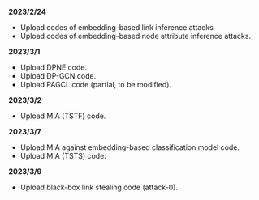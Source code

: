 **2023/2/24**

- Upload codes of embedding-based link inference attacks
- Upload codes of embedding-based node attribute inference attacks.


**2023/3/1**

- Upload DPNE code.
- Upload DP-GCN code.
- Upload PAGCL code (partial, to be modified).

**2023/3/2**

- Upload MIA (TSTF) code.

**2023/3/7**

- Upload MIA against embedding-based classification model code.
- Upload MIA (TSTS) code.

**2023/3/9**

- Upload black-box link stealing code (attack-0).